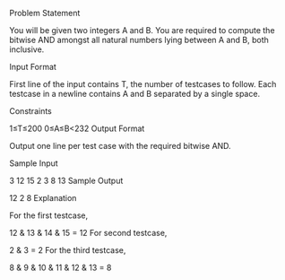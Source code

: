 Problem Statement

You will be given two integers A and B. You are required to compute the bitwise AND amongst all natural numbers lying between A and B, both inclusive.

Input Format

First line of the input contains T, the number of testcases to follow. 
Each testcase in a newline contains A and B separated by a single space.

Constraints

1≤T≤200 
0≤A≤B<232
Output Format

Output one line per test case with the required bitwise AND.

Sample Input

3 
12 15 
2 3 
8 13
Sample Output

12 
2 
8
Explanation

For the first testcase,

12 & 13 & 14 & 15 = 12
For second testcase,

2 & 3 = 2
For the third testcase,

8 & 9 & 10 & 11 & 12 & 13 = 8
